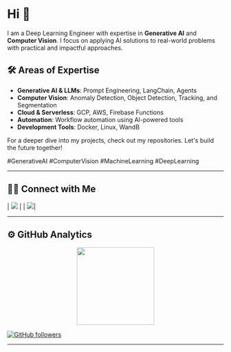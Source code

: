 # Hi 👋

I am a Deep Learning Engineer with expertise in **Generative AI** and **Computer Vision**. I focus on applying AI solutions to real-world problems with practical and impactful approaches.


## 🛠️ Areas of Expertise
- **Generative AI & LLMs**: Prompt Engineering, LangChain, Agents
- **Computer Vision**: Anomaly Detection, Object Detection, Tracking, and Segmentation
- **Cloud & Serverless**: GCP, AWS, Firebase Functions
- **Automation**: Workflow automation using AI-powered tools
- **Development Tools**: Docker, Linux, WandB

For a deeper dive into my projects, check out my repositories. Let's build the future together!

#GenerativeAI #ComputerVision #MachineLearning #DeepLearning


--------------------------------
## 🤝🏻 Connect with Me
| [![](https://img.shields.io/badge/linkedin-%230077B5.svg?&style=for-the-badge&logo=linkedin&logoColor=white)](https://www.linkedin.com/in/dijvar/) |
| [![](https://img.shields.io/static/v1?style=for-the-badge&message=Kaggle&color=222222&logo=Kaggle&logoColor=FFFFFF&label=)](https://www.kaggle.com/orhandjvarekinci)|


------------------------------

## ⚙️ GitHub Analytics

<p align="center">
<a href="https://github.com/dijvar">
  <img height="180em" src="https://github-readme-stats-eight-theta.vercel.app/api?username=dijvar&show_icons=true&theme=radical&include_all_commits=true&count_private=true"/>
</a>
</p>

[![GitHub followers](https://img.shields.io/github/followers/dijvar?style=social)](https://www.github.com/dijvar)

--------------------------------


